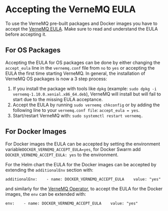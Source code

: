 # Accepting the VerneMQ EULA

To use the VerneMQ pre-built packages and Docker images you have to accept the [VerneMQ EULA](https://vernemq.com/end-user-license-agreement). Make sure to read and understand the EULA before accepting it.

## For OS Packages

Accepting the EULA for OS packages can be done by either changing the `accept_eula` line in the `vernemq.conf` file from `no` to `yes` or accepting the EULA the first time starting VerneMQ. In general, the installation of VerneMQ OS packages is now a 3 step process:

1. If you install the package with tools like `dpkg` \(example: `sudo dpkg -i vernemq-1.10.0.xenial.x86_64.deb`\), VerneMQ will install but will fail to start due to the missing EULA acceptance.
2. Accept the EULA by running `sudo vernemq chkconfig` or by adding the following line to your `vernemq.conf file`: `accept_eula = yes`.
3. Start/restart VerneMQ with: `sudo systemctl restart vernemq.`



## For Docker Images

For Docker images the EULA can be accepted by setting the environment variable`DOCKER_VERNEMQ_ACCEPT_EULA=yes`, for Docker Swarm add `DOCKER_VERNEMQ_ACCEPT_EULA: yes` to the environment.

For the Helm chart the EULA for the Docker images can be accepted by extending the `additionalEnv` section with:

`additionalEnv:   
    - name: DOCKER_VERNEMQ_ACCEPT_EULA   
      value: "yes"`

and similarly for the [VerneMQ Operator](../guides/vernemq-on-kubernetes.md#deploy-vernemq-using-the-kubernetes-operator), to accept the EULA for the Docker images, the `env` can be extended with:

`env:   
    - name: DOCKER_VERNEMQ_ACCEPT_EULA   
      value: "yes"`

